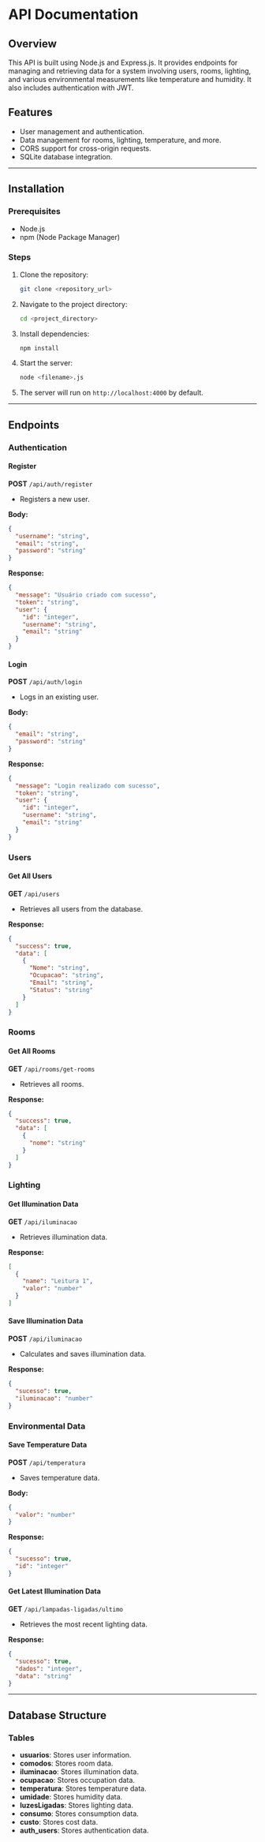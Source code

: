 # API Documentation

## Overview
This API is built using Node.js and Express.js. It provides endpoints for managing and retrieving data for a system involving users, rooms, lighting, and various environmental measurements like temperature and humidity. It also includes authentication with JWT.

## Features
- User management and authentication.
- Data management for rooms, lighting, temperature, and more.
- CORS support for cross-origin requests.
- SQLite database integration.

---

## Installation

### Prerequisites
- Node.js
- npm (Node Package Manager)

### Steps
1. Clone the repository:
   ```bash
   git clone <repository_url>
   ```

2. Navigate to the project directory:
   ```bash
   cd <project_directory>
   ```

3. Install dependencies:
   ```bash
   npm install
   ```

4. Start the server:
   ```bash
   node <filename>.js
   ```

5. The server will run on `http://localhost:4000` by default.

---

## Endpoints

### Authentication

#### Register
**POST** `/api/auth/register`
- Registers a new user.

**Body:**
```json
{
  "username": "string",
  "email": "string",
  "password": "string"
}
```

**Response:**
```json
{
  "message": "Usuário criado com sucesso",
  "token": "string",
  "user": {
    "id": "integer",
    "username": "string",
    "email": "string"
  }
}
```

#### Login
**POST** `/api/auth/login`
- Logs in an existing user.

**Body:**
```json
{
  "email": "string",
  "password": "string"
}
```

**Response:**
```json
{
  "message": "Login realizado com sucesso",
  "token": "string",
  "user": {
    "id": "integer",
    "username": "string",
    "email": "string"
  }
}
```

### Users

#### Get All Users
**GET** `/api/users`
- Retrieves all users from the database.

**Response:**
```json
{
  "success": true,
  "data": [
    {
      "Nome": "string",
      "Ocupacao": "string",
      "Email": "string",
      "Status": "string"
    }
  ]
}
```

### Rooms

#### Get All Rooms
**GET** `/api/rooms/get-rooms`
- Retrieves all rooms.

**Response:**
```json
{
  "success": true,
  "data": [
    {
      "nome": "string"
    }
  ]
}
```

### Lighting

#### Get Illumination Data
**GET** `/api/iluminacao`
- Retrieves illumination data.

**Response:**
```json
[
  {
    "name": "Leitura 1",
    "valor": "number"
  }
]
```

#### Save Illumination Data
**POST** `/api/iluminacao`
- Calculates and saves illumination data.

**Response:**
```json
{
  "sucesso": true,
  "iluminacao": "number"
}
```

### Environmental Data

#### Save Temperature Data
**POST** `/api/temperatura`
- Saves temperature data.

**Body:**
```json
{
  "valor": "number"
}
```

**Response:**
```json
{
  "sucesso": true,
  "id": "integer"
}
```

#### Get Latest Illumination Data
**GET** `/api/lampadas-ligadas/ultimo`
- Retrieves the most recent lighting data.

**Response:**
```json
{
  "sucesso": true,
  "dados": "integer",
  "data": "string"
}
```

---

## Database Structure

### Tables
- **usuarios**: Stores user information.
- **comodos**: Stores room data.
- **iluminacao**: Stores illumination data.
- **ocupacao**: Stores occupation data.
- **temperatura**: Stores temperature data.
- **umidade**: Stores humidity data.
- **luzesLigadas**: Stores lighting data.
- **consumo**: Stores consumption data.
- **custo**: Stores cost data.
- **auth_users**: Stores authentication data.